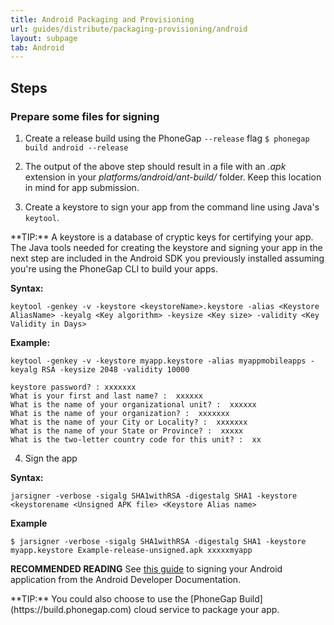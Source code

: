 ```yaml
---
title: Android Packaging and Provisioning 
url: guides/distribute/packaging-provisioning/android
layout: subpage
tab: Android
---
```



## Steps
### Prepare some files for signing
1. Create a release build using the PhoneGap `--release` flag
    `$ phonegap build android --release`

2. The output of the above step should result in a file with an *.apk* extension in your *platforms/android/ant-build/* folder.
 Keep this location in mind for app submission.  

3. Create a keystore to sign your app from the command line using Java's `keytool`. 

<div class="alert--info">**TIP:** A keystore is a database of cryptic keys for certifying your app. The Java tools needed for creating the keystore and signing your app in the next step are included in the Android SDK you previously installed assuming you're using the PhoneGap CLI to build your apps. </div>

**Syntax:** 
    
    keytool -genkey -v -keystore <keystoreName>.keystore -alias <Keystore AliasName> -keyalg <Key algorithm> -keysize <Key size> -validity <Key Validity in Days>
    
**Example:** 
        
    keytool -genkey -v -keystore myapp.keystore -alias myappmobileapps -keyalg RSA -keysize 2048 -validity 10000
          
    keystore password? : xxxxxxx
    What is your first and last name? :  xxxxxx
    What is the name of your organizational unit? :  xxxxxx
    What is the name of your organization? :  xxxxxxx
    What is the name of your City or Locality? :  xxxxxxx
    What is the name of your State or Province? :  xxxxx        
    What is the two-letter country code for this unit? :  xx
     
4. Sign the app

**Syntax:** 
    
    jarsigner -verbose -sigalg SHA1withRSA -digestalg SHA1 -keystore <keystorename <Unsigned APK file> <Keystore Alias name>    

    
**Example**
    
    $ jarsigner -verbose -sigalg SHA1withRSA -digestalg SHA1 -keystore myapp.keystore Example-release-unsigned.apk xxxxxmyapp

**RECOMMENDED READING** 
See [this guide](http://developer.android.com/tools/publishing/app-signing.html) to signing your Android application 
from the Android Developer Documentation. 

<div class="alert--info">**TIP:** You could also choose to use the [PhoneGap Build](https://build.phonegap.com) cloud service to package your app.</div>





